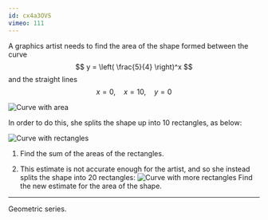 ```yaml
---
id: cx4a3OVS
vimeo: 111
---
```


A graphics artist needs to find the area of the shape formed between the curve
$$
y = \left( \frac{5}{4} \right)^x
$$
and the straight lines
$$
x = 0, \quad x = 10, \quad y = 0
$$

![Curve with area](/img/learn/exp-1.svg)

In order to do this, she splits the shape up into $10$ rectangles, as below:

![Curve with rectangles](/img/learn/exp-2.svg)

 1. Find the sum of the areas of the rectangles.

 1. This estimate is not accurate enough for the artist, and so she instead splits the shape into $20$ rectangles: ![Curve with more rectangles](/img/learn/exp-3.svg) Find the new estimate for the area of the shape.

---

Geometric series.
